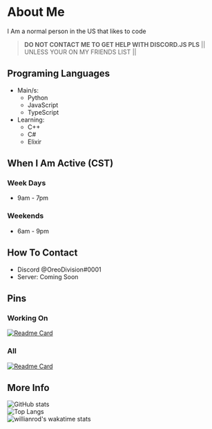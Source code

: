 # About Me
I Am a normal person in the US that likes to code

> **DO NOT CONTACT ME TO GET HELP WITH DISCORD.JS PLS** || UNLESS YOUR ON MY FRIENDS LIST ||

## Programing Languages
* Main/s:
  * Python
  * JavaScript
   * TypeScript
* Learning:
  * C++
  * C#
  * Elixir

## When I Am Active (CST)

### Week Days
* 9am - 7pm

### Weekends
* 6am - 9pm

## How To Contact
* Discord @OreoDivision#0001
* Server: Coming Soon

## Pins
### Working On

[![Readme Card](https://github-readme-stats.vercel.app/api/pin/?username=OreoDivision&repo=all_repos&theme=dark)](https://github.com/OreoDivision/Stat-Tracker)
<br>

### All

[![Readme Card](https://github-readme-stats.vercel.app/api/pin/?username=OreoDivision&repo=all_repos&theme=dark)](https://github.com/OreoDivision/all_repos)
<br>

## More Info
![GitHub stats](https://github-readme-stats.vercel.app/api?username=OreoDivision&show_icons=true&theme=dark)
<br>
![Top Langs](https://github-readme-stats.vercel.app/api/top-langs/?username=OreoDivision&theme=dark&hide=EJS,Shell)
<br>
![willianrod's wakatime stats](https://github-readme-stats.vercel.app/api/wakatime?username=OreoDivision&theme=dark&hide=EJS,Shell)
